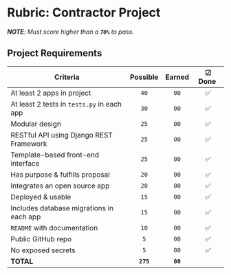 # Rubric: Contractor Project

_**NOTE**: Must score higher than a **`70%`** to pass._

## Project Requirements

| Criteria                                   | Possible  |  Earned  | ☑ Done ️   |
| ------------------------------------------ | :-------: | :------: | :------:  |
| At least 2 apps in project                 |   `40`    |   `00`   |    ✅     |
| At least 2 tests in `tests.py` in each app |   `30`    |   `00`   |    ✅     |
| Modular design                             |   `25`    |   `00`   |    ✅     |
| RESTful API using Django REST Framework    |   `25`    |   `00`   |    ✅     |
| Template-based front-end interface         |   `25`    |   `00`   |     ✅    |
| Has purpose & fulfills proposal            |   `20`    |   `00`   |    ✅     |
| Integrates an open source app              |   `20`    |   `00`   |     ✅    |
| Deployed & usable                          |   `15`    |   `00`   |    ✅     |
| Includes database migrations in each app   |   `15`    |   `00`   |    ✅     |
| `README` with documentation                |   `10`    |   `00`   |    ✅     |
| Public GitHub repo                         |    `5`    |   `00`   |    ✅     |
| No exposed secrets                         |    `5`    |   `00`   |    ✅     |
| **TOTAL**                                  | **`275`** | **`00`** |          |
